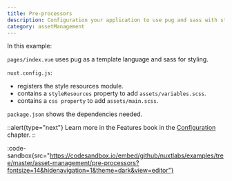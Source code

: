 ```yaml
---
title: Pre-processors
description: Configuration your application to use pug and sass with style resources to easily add variables to all components.
category: assetManagement
---
```


In this example:

`pages/index.vue` uses pug as a template language and sass for styling.

`nuxt.config.js`:

- registers the style resources module.
- contains a `styleResources` property to add `assets/variables.scss`.
- contains a `css property` to add `assets/main.scss`.

`package.json` shows the dependencies needed.

::alert{type="next"}
Learn more in the Features book in the [Configuration](/docs/features/configuration#pre-processors) chapter.
::

:code-sandbox{src="https://codesandbox.io/embed/github/nuxtlabs/examples/tree/master/asset-management/pre-processors?fontsize=14&hidenavigation=1&theme=dark&view=editor"}
